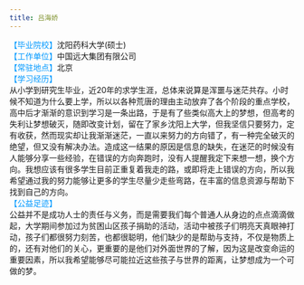 ```yaml
---
title: 吕海娇
---
```


  <font color=#0099ff>【毕业院校】</font>沈阳药科大学(硕士)  
  <font color=#0099ff>【工作单位】</font>中国远大集团有限公司  
  <font color=#0099ff>【常驻地点】</font>北京  
  <font color=#0099ff>【学习经历】</font>  
从小学到研究生毕业，近20年的求学生涯，总体来说算是浑噩与迷茫共存。小时候不知道为什么要上学，所以以各种荒唐的理由主动放弃了各个阶段的重点学校，高中后才渐渐的意识到学习是一条出路，于是有了些类似高大上的梦想，但高考的失利让梦想破灭，随即改变计划，留在了家乡沈阳上大学，但我坚信只要努力，定有收获，然而现实却让我渐渐迷茫，一直以来努力的方向错了，有一种完全破灭的绝望，但又没有解决办法。造成这一结果的原因是信息的缺失，在迷茫的时候没有人能够分享一些经验，在错误的方向奔跑时，没有人提醒我定下来想一想，换个方向。我想应该有很多学生目前正重复着我走的路，或即将走上错误的方向，所以我希望通过我的努力能够让更多的学生尽量少走些弯路，在丰富的信息资源与帮助下找到自己的方向。  
  <font color=#0099ff>【公益足迹】</font>   
公益并不是成功人士的责任与义务，而是需要我们每个普通人从身边的点点滴滴做起，大学期间参加过为贫困山区孩子捐助的活动，活动中被孩子们明亮天真眼神打动，孩子们都很努力刻苦，也都很聪明，他们缺少的是帮助与支持，不仅是物质上的，还有对他们的关心，更重要的是他们对外面世界的了解，因为这是改变命运的重要因素，所以我希望能够尽可能拉近这些孩子与世界的距离，让梦想成为一个可做的梦。  
